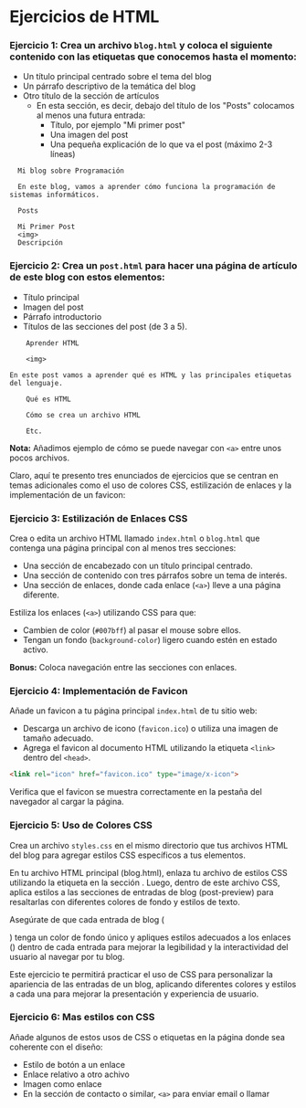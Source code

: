 # Ejercicios de HTML

### Ejercicio 1: Crea un archivo `blog.html` y coloca el siguiente contenido con las etiquetas que conocemos hasta el momento:
  - Un título principal centrado sobre el tema del blog
  - Un párrafo descriptivo de la temática del blog
  - Otro título de la sección de artículos
    - En esta sección, es decir, debajo del título de los "Posts" colocamos al menos una futura entrada:
      - Título, por ejemplo "Mi primer post"
      - Una imagen del post
      - Una pequeña explicación de lo que va el post (máximo 2-3 líneas)

```
  Mi blog sobre Programación

  En este blog, vamos a aprender cómo funciona la programación de sistemas informáticos.

  Posts

  Mi Primer Post
  <img>
  Descripción

```

### Ejercicio 2: Crea un `post.html` para hacer una página de artículo de este blog con estos elementos:
  - Título principal
  - Imagen del post
  - Párrafo introductorio
  - Títulos de las secciones del post (de 3 a 5).

```
    Aprender HTML

    <img>
    
En este post vamos a aprender qué es HTML y las principales etiquetas del lenguaje.

    Qué es HTML

    Cómo se crea un archivo HTML

    Etc.

```

**Nota:** Añadimos ejemplo de cómo se puede navegar con `<a>` entre unos pocos archivos.

Claro, aquí te presento tres enunciados de ejercicios que se centran en temas adicionales como el uso de colores CSS, estilización de enlaces y la implementación de un favicon:

### Ejercicio 3: Estilización de Enlaces CSS

Crea o edita un archivo HTML llamado `index.html` o `blog.html` que contenga una página principal con al menos tres secciones:

- Una sección de encabezado con un título principal centrado.
- Una sección de contenido con tres párrafos sobre un tema de interés.
- Una sección de enlaces, donde cada enlace (`<a>`) lleve a una página diferente.

Estiliza los enlaces (`<a>`) utilizando CSS para que:
- Cambien de color (`#007bff`) al pasar el mouse sobre ellos.
- Tengan un fondo (`background-color`) ligero cuando estén en estado activo.

**Bonus:** Coloca navegación entre las secciones con enlaces.

### Ejercicio 4: Implementación de Favicon

Añade un favicon a tu página principal `index.html` de tu sitio web:
- Descarga un archivo de icono (`favicon.ico`) o utiliza una imagen de tamaño adecuado.
- Agrega el favicon al documento HTML utilizando la etiqueta `<link>` dentro del `<head>`.

```html
<link rel="icon" href="favicon.ico" type="image/x-icon">
```

Verifica que el favicon se muestra correctamente en la pestaña del navegador al cargar la página.

### Ejercicio 5: Uso de Colores CSS

Crea un archivo `styles.css` en el mismo directorio que tus archivos HTML del blog para agregar estilos CSS específicos a tus elementos.

En tu archivo HTML principal (blog.html), enlaza tu archivo de estilos CSS utilizando la etiqueta <link> en la sección <head>. Luego, dentro de este archivo CSS, aplica estilos a las secciones de entradas de blog (post-preview) para resaltarlas con diferentes colores de fondo y estilos de texto.

Asegúrate de que cada entrada de blog (<div class="post-preview">) tenga un color de fondo único y apliques estilos adecuados a los enlaces (<a>) dentro de cada entrada para mejorar la legibilidad y la interactividad del usuario al navegar por tu blog.

Este ejercicio te permitirá practicar el uso de CSS para personalizar la apariencia de las entradas de un blog, aplicando diferentes colores y estilos a cada una para mejorar la presentación y experiencia de usuario.


### Ejercicio 6: Mas estilos con CSS

Añade algunos de estos usos de CSS o etiquetas en la página donde sea coherente con el diseño:

- Estilo de botón a un enlace
- Enlace relativo a otro achivo
- Imagen como enlace
- En la sección de contacto o similar, `<a>` para enviar email o llamar